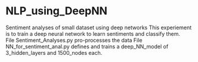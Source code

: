 # NLP_using_DeepNN
Sentiment analyses of small dataset using deep networks
This experiement is to train a deep neural network to learn sentiments and classify them.  
File Sentiment_Analyses.py pro-processes the data
File NN_for_sentiment_anal.py defines and trains a deep_NN_model of 3_hidden_layers and 1500_nodes each.
